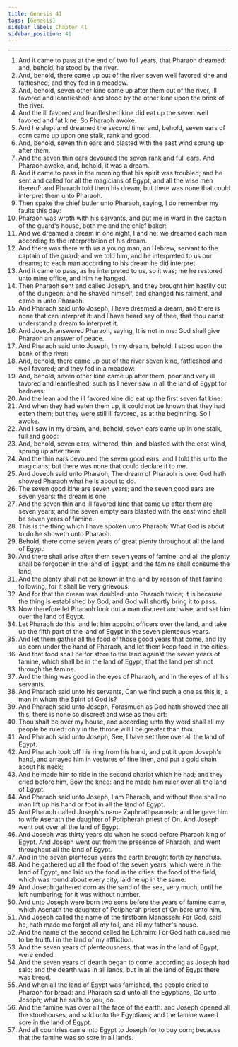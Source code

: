 ```yaml
---
title: Genesis 41
tags: [Genesis]
sidebar_label: Chapter 41
sidebar_position: 41
---
```


---
1. And it came to pass at the end of two full years, that Pharaoh dreamed: and, behold, he stood by the river.
2. And, behold, there came up out of the river seven well favored kine and fatfleshed; and they fed in a meadow.
3. And, behold, seven other kine came up after them out of the river, ill favored and leanfleshed; and stood by the other kine upon the brink of the river.
4. And the ill favored and leanfleshed kine did eat up the seven well favored and fat kine. So Pharaoh awoke.
5. And he slept and dreamed the second time: and, behold, seven ears of corn came up upon one stalk, rank and good.
6. And, behold, seven thin ears and blasted with the east wind sprung up after them.
7. And the seven thin ears devoured the seven rank and full ears. And Pharaoh awoke, and, behold, it was a dream.
8. And it came to pass in the morning that his spirit was troubled; and he sent and called for all the magicians of Egypt, and all the wise men thereof: and Pharaoh told them his dream; but there was none that could interpret them unto Pharaoh.
9. Then spake the chief butler unto Pharaoh, saying, I do remember my faults this day:
10. Pharaoh was wroth with his servants, and put me in ward in the captain of the guard's house, both me and the chief baker:
11. And we dreamed a dream in one night, I and he; we dreamed each man according to the interpretation of his dream.
12. And there was there with us a young man, an Hebrew, servant to the captain of the guard; and we told him, and he interpreted to us our dreams; to each man according to his dream he did interpret.
13. And it came to pass, as he interpreted to us, so it was; me he restored unto mine office, and him he hanged.
14. Then Pharaoh sent and called Joseph, and they brought him hastily out of the dungeon: and he shaved himself, and changed his raiment, and came in unto Pharaoh.
15. And Pharaoh said unto Joseph, I have dreamed a dream, and there is none that can interpret it: and I have heard say of thee, that thou canst understand a dream to interpret it.
16. And Joseph answered Pharaoh, saying, It is not in me: God shall give Pharaoh an answer of peace.
17. And Pharaoh said unto Joseph, In my dream, behold, I stood upon the bank of the river:
18. And, behold, there came up out of the river seven kine, fatfleshed and well favored; and they fed in a meadow:
19. And, behold, seven other kine came up after them, poor and very ill favored and leanfleshed, such as I never saw in all the land of Egypt for badness:
20. And the lean and the ill favored kine did eat up the first seven fat kine:
21. And when they had eaten them up, it could not be known that they had eaten them; but they were still ill favored, as at the beginning. So I awoke.
22. And I saw in my dream, and, behold, seven ears came up in one stalk, full and good:
23. And, behold, seven ears, withered, thin, and blasted with the east wind, sprung up after them:
24. And the thin ears devoured the seven good ears: and I told this unto the magicians; but there was none that could declare it to me.
25. And Joseph said unto Pharaoh, The dream of Pharaoh is one: God hath showed Pharaoh what he is about to do.
26. The seven good kine are seven years; and the seven good ears are seven years: the dream is one.
27. And the seven thin and ill favored kine that came up after them are seven years; and the seven empty ears blasted with the east wind shall be seven years of famine.
28. This is the thing which I have spoken unto Pharaoh: What God is about to do he showeth unto Pharaoh.
29. Behold, there come seven years of great plenty throughout all the land of Egypt:
30. And there shall arise after them seven years of famine; and all the plenty shall be forgotten in the land of Egypt; and the famine shall consume the land;
31. And the plenty shall not be known in the land by reason of that famine following; for it shall be very grievous.
32. And for that the dream was doubled unto Pharaoh twice; it is because the thing is established by God, and God will shortly bring it to pass.
33. Now therefore let Pharaoh look out a man discreet and wise, and set him over the land of Egypt.
34. Let Pharaoh do this, and let him appoint officers over the land, and take up the fifth part of the land of Egypt in the seven plenteous years.
35. And let them gather all the food of those good years that come, and lay up corn under the hand of Pharaoh, and let them keep food in the cities.
36. And that food shall be for store to the land against the seven years of famine, which shall be in the land of Egypt; that the land perish not through the famine.
37. And the thing was good in the eyes of Pharaoh, and in the eyes of all his servants.
38. And Pharaoh said unto his servants, Can we find such a one as this is, a man in whom the Spirit of God is?
39. And Pharaoh said unto Joseph, Forasmuch as God hath showed thee all this, there is none so discreet and wise as thou art:
40. Thou shalt be over my house, and according unto thy word shall all my people be ruled: only in the throne will I be greater than thou.
41. And Pharaoh said unto Joseph, See, I have set thee over all the land of Egypt.
42. And Pharaoh took off his ring from his hand, and put it upon Joseph's hand, and arrayed him in vestures of fine linen, and put a gold chain about his neck;
43. And he made him to ride in the second chariot which he had; and they cried before him, Bow the knee: and he made him ruler over all the land of Egypt.
44. And Pharaoh said unto Joseph, I am Pharaoh, and without thee shall no man lift up his hand or foot in all the land of Egypt.
45. And Pharaoh called Joseph's name Zaphnathpaaneah; and he gave him to wife Asenath the daughter of Potipherah priest of On. And Joseph went out over all the land of Egypt.
46. And Joseph was thirty years old when he stood before Pharaoh king of Egypt. And Joseph went out from the presence of Pharaoh, and went throughout all the land of Egypt.
47. And in the seven plenteous years the earth brought forth by handfuls.
48. And he gathered up all the food of the seven years, which were in the land of Egypt, and laid up the food in the cities: the food of the field, which was round about every city, laid he up in the same.
49. And Joseph gathered corn as the sand of the sea, very much, until he left numbering; for it was without number.
50. And unto Joseph were born two sons before the years of famine came, which Asenath the daughter of Potipherah priest of On bare unto him.
51. And Joseph called the name of the firstborn Manasseh: For God, said he, hath made me forget all my toil, and all my father's house.
52. And the name of the second called he Ephraim: For God hath caused me to be fruitful in the land of my affliction.
53. And the seven years of plenteousness, that was in the land of Egypt, were ended.
54. And the seven years of dearth began to come, according as Joseph had said: and the dearth was in all lands; but in all the land of Egypt there was bread.
55. And when all the land of Egypt was famished, the people cried to Pharaoh for bread: and Pharaoh said unto all the Egyptians, Go unto Joseph; what he saith to you, do.
56. And the famine was over all the face of the earth: and Joseph opened all the storehouses, and sold unto the Egyptians; and the famine waxed sore in the land of Egypt.
57. And all countries came into Egypt to Joseph for to buy corn; because that the famine was so sore in all lands.